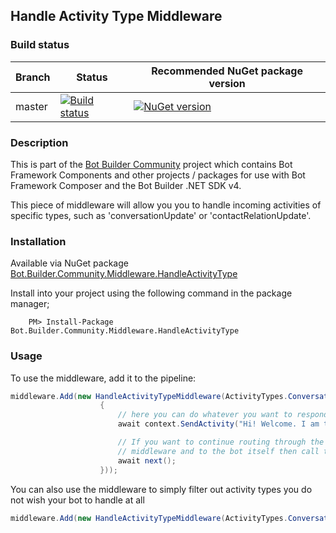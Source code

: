 ## Handle Activity Type Middleware

### Build status
| Branch | Status | Recommended NuGet package version |
| ------ | ------ | ------ |
| master | [![Build status](https://ci.appveyor.com/api/projects/status/b9123gl3kih8x9cb?svg=true)](https://ci.appveyor.com/project/garypretty/botbuilder-community) | [![NuGet version](https://img.shields.io/badge/NuGet-1.0.39-blue.svg)](https://www.nuget.org/packages/Bot.Builder.Community.Middleware.HandleActivityType/) |

### Description

This is part of the [Bot Builder Community](https://github.com/garypretty/botbuilder-community) project which contains Bot Framework Components and other projects / packages for use with Bot Framework Composer and the Bot Builder .NET SDK v4.

This piece of middleware will allow you you to handle incoming activities of specific types, such as 'conversationUpdate' or 'contactRelationUpdate'.

### Installation

Available via NuGet package [Bot.Builder.Community.Middleware.HandleActivityType](https://www.nuget.org/packages/Bot.Builder.Community.Middleware.HandleActivityType/)

Install into your project using the following command in the package manager;
```
    PM> Install-Package Bot.Builder.Community.Middleware.HandleActivityType
```

### Usage 

To use the middleware, add it to the pipeline:

```cs
middleware.Add(new HandleActivityTypeMiddleware(ActivityTypes.ConversationUpdate, async (context, next) =>
                    {
                        // here you can do whatever you want to respond to the activity
                        await context.SendActivity("Hi! Welcome. I am the bot :)");

                        // If you want to continue routing through the pipeline to additional
                        // middleware and to the bot itself then call the following line.
                        await next();
                    }));
```

You can also use the middleware to simply filter out activity types you do not wish your bot to handle at all

```cs
middleware.Add(new HandleActivityTypeMiddleware(ActivityTypes.ConversationUpdate, async (context, next) => { }));
```
